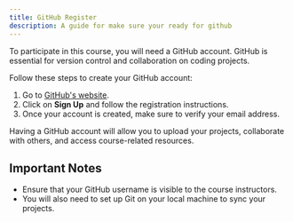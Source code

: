 ```yaml
---
title: GitHub Register
description: A guide for make sure your ready for github
---
```

To participate in this course, you will need a GitHub account. GitHub is essential for version control and collaboration on coding projects.

Follow these steps to create your GitHub account:

1. Go to [GitHub's website](https://github.com/).
2. Click on **Sign Up** and follow the registration instructions.
3. Once your account is created, make sure to verify your email address.

Having a GitHub account will allow you to upload your projects, collaborate with others, and access course-related resources.

## Important Notes
- Ensure that your GitHub username is visible to the course instructors.
- You will also need to set up Git on your local machine to sync your projects.
